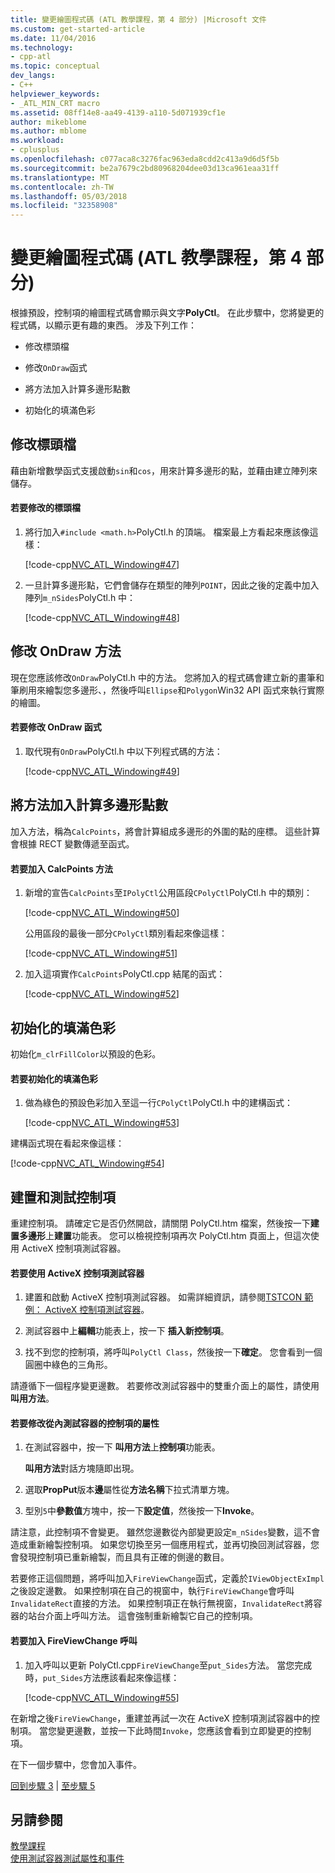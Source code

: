 ```yaml
---
title: 變更繪圖程式碼 (ATL 教學課程，第 4 部分) |Microsoft 文件
ms.custom: get-started-article
ms.date: 11/04/2016
ms.technology:
- cpp-atl
ms.topic: conceptual
dev_langs:
- C++
helpviewer_keywords:
- _ATL_MIN_CRT macro
ms.assetid: 08ff14e8-aa49-4139-a110-5d071939cf1e
author: mikeblome
ms.author: mblome
ms.workload:
- cplusplus
ms.openlocfilehash: c077aca8c3276fac963eda8cdd2c413a9d6d5f5b
ms.sourcegitcommit: be2a7679c2bd80968204dee03d13ca961eaa31ff
ms.translationtype: MT
ms.contentlocale: zh-TW
ms.lasthandoff: 05/03/2018
ms.locfileid: "32358908"
---
```

# <a name="changing-the-drawing-code-atl-tutorial-part-4"></a>變更繪圖程式碼 (ATL 教學課程，第 4 部分)
根據預設，控制項的繪圖程式碼會顯示與文字**PolyCtl**。 在此步驟中，您將變更的程式碼，以顯示更有趣的東西。 涉及下列工作：  
  
-   修改標頭檔  
  
-   修改`OnDraw`函式  
  
-   將方法加入計算多邊形點數  
  
-   初始化的填滿色彩  
  
## <a name="modifying-the-header-file"></a>修改標頭檔  
 藉由新增數學函式支援啟動`sin`和`cos`，用來計算多邊形的點，並藉由建立陣列來儲存。  
  
#### <a name="to-modify-the-header-file"></a>若要修改的標頭檔  
  
1.  將行加入`#include <math.h>`PolyCtl.h 的頂端。 檔案最上方看起來應該像這樣：  
  
     [!code-cpp[NVC_ATL_Windowing#47](../atl/codesnippet/cpp/changing-the-drawing-code-atl-tutorial-part-4_1.cpp)]  
  
2.  一旦計算多邊形點，它們會儲存在類型的陣列`POINT`，因此之後的定義中加入陣列`m_nSides`PolyCtl.h 中：  
  
     [!code-cpp[NVC_ATL_Windowing#48](../atl/codesnippet/cpp/changing-the-drawing-code-atl-tutorial-part-4_2.h)]  
  
## <a name="modifying-the-ondraw-method"></a>修改 OnDraw 方法  
 現在您應該修改`OnDraw`PolyCtl.h 中的方法。 您將加入的程式碼會建立新的畫筆和筆刷用來繪製您多邊形、，然後呼叫`Ellipse`和`Polygon`Win32 API 函式來執行實際的繪圖。  
  
#### <a name="to-modify-the-ondraw-function"></a>若要修改 OnDraw 函式  
  
1.  取代現有`OnDraw`PolyCtl.h 中以下列程式碼的方法：  
  
     [!code-cpp[NVC_ATL_Windowing#49](../atl/codesnippet/cpp/changing-the-drawing-code-atl-tutorial-part-4_3.cpp)]  
  
## <a name="adding-a-method-to-calculate-the-polygon-points"></a>將方法加入計算多邊形點數  
 加入方法，稱為`CalcPoints`，將會計算組成多邊形的外圍的點的座標。 這些計算會根據 RECT 變數傳遞至函式。  
  
#### <a name="to-add-the-calcpoints-method"></a>若要加入 CalcPoints 方法  
  
1.  新增的宣告`CalcPoints`至`IPolyCtl`公用區段`CPolyCtl`PolyCtl.h 中的類別：  
  
     [!code-cpp[NVC_ATL_Windowing#50](../atl/codesnippet/cpp/changing-the-drawing-code-atl-tutorial-part-4_4.h)]  
  
     公用區段的最後一部分`CPolyCtl`類別看起來像這樣：  
  
     [!code-cpp[NVC_ATL_Windowing#51](../atl/codesnippet/cpp/changing-the-drawing-code-atl-tutorial-part-4_5.h)]  
  
2.  加入這項實作`CalcPoints`PolyCtl.cpp 結尾的函式：  
  
     [!code-cpp[NVC_ATL_Windowing#52](../atl/codesnippet/cpp/changing-the-drawing-code-atl-tutorial-part-4_6.cpp)]  
  
## <a name="initializing-the-fill-color"></a>初始化的填滿色彩  
 初始化`m_clrFillColor`以預設的色彩。  
  
#### <a name="to-initialize-the-fill-color"></a>若要初始化的填滿色彩  
  
1.  做為綠色的預設色彩加入至這一行`CPolyCtl`PolyCtl.h 中的建構函式：  
  
     [!code-cpp[NVC_ATL_Windowing#53](../atl/codesnippet/cpp/changing-the-drawing-code-atl-tutorial-part-4_7.h)]  
  
 建構函式現在看起來像這樣：  
  
 [!code-cpp[NVC_ATL_Windowing#54](../atl/codesnippet/cpp/changing-the-drawing-code-atl-tutorial-part-4_8.h)]  
  
## <a name="building-and-testing-the-control"></a>建置和測試控制項  
 重建控制項。 請確定它是否仍然開啟，請關閉 PolyCtl.htm 檔案，然後按一下**建置多邊形**上**建置**功能表。 您可以檢視控制項再次 PolyCtl.htm 頁面上，但這次使用 ActiveX 控制項測試容器。  
  
#### <a name="to-use-the-activex-control-test-container"></a>若要使用 ActiveX 控制項測試容器  
  
1.  建置和啟動 ActiveX 控制項測試容器。 如需詳細資訊，請參閱[TSTCON 範例： ActiveX 控制項測試容器](../visual-cpp-samples.md)。  
  
2.  測試容器中上**編輯**功能表上，按一下 **插入新控制項**。  
  
3.  找不到您的控制項，將呼叫`PolyCtl Class`，然後按一下**確定**。 您會看到一個圓圈中綠色的三角形。  
  
 請遵循下一個程序變更邊數。 若要修改測試容器中的雙重介面上的屬性，請使用**叫用方法**。  
  
#### <a name="to-modify-a-controls-property-from-within-the-test-container"></a>若要修改從內測試容器的控制項的屬性  
  
1.  在測試容器中，按一下 **叫用方法**上**控制項**功能表。  
  
     **叫用方法**對話方塊隨即出現。  
  
2.  選取**PropPut**版本**邊**屬性從**方法名稱**下拉式清單方塊。  
  
3.  型別`5`中**參數值**方塊中，按一下**設定值**，然後按一下**Invoke**。  
  
 請注意，此控制項不會變更。 雖然您邊數從內部變更設定`m_nSides`變數，這不會造成重新繪製控制項。 如果您切換至另一個應用程式，並再切換回測試容器，您會發現控制項已重新繪製，而且具有正確的側邊的數目。  
  
 若要修正這個問題，將呼叫加入`FireViewChange`函式，定義於`IViewObjectExImpl`之後設定邊數。 如果控制項在自己的視窗中，執行`FireViewChange`會呼叫`InvalidateRect`直接的方法。 如果控制項正在執行無視窗，`InvalidateRect`將容器的站台介面上呼叫方法。 這會強制重新繪製它自己的控制項。  
  
#### <a name="to-add-a-call-to-fireviewchange"></a>若要加入 FireViewChange 呼叫  
  
1.  加入呼叫以更新 PolyCtl.cpp`FireViewChange`至`put_Sides`方法。 當您完成時，`put_Sides`方法應該看起來像這樣：  
  
     [!code-cpp[NVC_ATL_Windowing#55](../atl/codesnippet/cpp/changing-the-drawing-code-atl-tutorial-part-4_9.cpp)]  
  
 在新增之後`FireViewChange`，重建並再試一次在 ActiveX 控制項測試容器中的控制項。 當您變更邊數，並按一下此時間`Invoke`，您應該會看到立即變更的控制項。  
  
 在下一個步驟中，您會加入事件。  
  
 [回到步驟 3](../atl/adding-a-property-to-the-control-atl-tutorial-part-3.md) &#124; [至步驟 5](../atl/adding-an-event-atl-tutorial-part-5.md)  
  
## <a name="see-also"></a>另請參閱  
 [教學課程](../atl/active-template-library-atl-tutorial.md)   
 [使用測試容器測試屬性和事件](../mfc/testing-properties-and-events-with-test-container.md)

